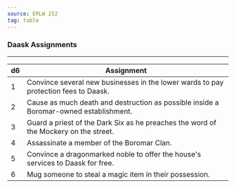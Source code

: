 ```yaml
---
source: ERLW 252
tag: table
---
```


### Daask Assignments
---
|d6|Assignment|
|----|------------|
|1|Convince several new businesses in the lower wards to pay protection fees to Daask.|
|2|Cause as much death and destruction as possible inside a Boromar-owned establishment.|
|3|Guard a priest of the Dark Six as he preaches the word of the Mockery on the street.|
|4|Assassinate a member of the Boromar Clan.|
|5|Convince a dragonmarked noble to offer the house's services to Daask for free.|
|6|Mug someone to steal a magic item in their possession.|
